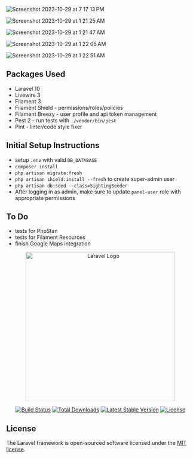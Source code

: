 ![Screenshot 2023-10-29 at 7 17 13 PM](https://github.com/nathan-langlois/whale-sightings/assets/147003300/60e436fc-266a-4fd4-b30e-96c5626022b4)

![Screenshot 2023-10-29 at 1 21 25 AM](https://github.com/nathan-langlois/whale-sightings/assets/147003300/0ce70708-b16b-4321-a211-985dc44b5e4e)

![Screenshot 2023-10-29 at 1 21 47 AM](https://github.com/nathan-langlois/whale-sightings/assets/147003300/382e5146-12b4-4559-8e4a-91e3cc641c39)

![Screenshot 2023-10-29 at 1 22 05 AM](https://github.com/nathan-langlois/whale-sightings/assets/147003300/f7d7f97f-abff-48ce-af93-44a3f81b69e2)

![Screenshot 2023-10-29 at 1 22 51 AM](https://github.com/nathan-langlois/whale-sightings/assets/147003300/a3b2e71b-20d9-4451-8688-f58c7a82f6c5)

## Packages Used
- Laravel 10
- Livewire 3
- Filament 3
- Filament Shield - permissions/roles/policies
- Filament Breezy - user profile and api token management
- Pest 2 - run tests with `./vendor/bin/pest`
- Pint - linter/code style fixer

## Initial Setup Instructions
- setup `.env` with valid `DB_DATABASE`
- `composer install`
- `php artisan migrate:fresh`
- `php artisan shield:install --fresh` to create super-admin user
- `php artisan db:seed --class=SightingSeeder`
- After logging in as admin, make sure to update `panel-user` role with appropriate permissions

## To Do
- tests for PhpStan
- tests for Filament Resources
- finish Google Maps integration

<p align="center"><a href="https://laravel.com" target="_blank"><img src="https://raw.githubusercontent.com/laravel/art/master/logo-lockup/5%20SVG/2%20CMYK/1%20Full%20Color/laravel-logolockup-cmyk-red.svg" width="400" alt="Laravel Logo"></a></p>

<p align="center">
<a href="https://github.com/laravel/framework/actions"><img src="https://github.com/laravel/framework/workflows/tests/badge.svg" alt="Build Status"></a>
<a href="https://packagist.org/packages/laravel/framework"><img src="https://img.shields.io/packagist/dt/laravel/framework" alt="Total Downloads"></a>
<a href="https://packagist.org/packages/laravel/framework"><img src="https://img.shields.io/packagist/v/laravel/framework" alt="Latest Stable Version"></a>
<a href="https://packagist.org/packages/laravel/framework"><img src="https://img.shields.io/packagist/l/laravel/framework" alt="License"></a>
</p>

## License

The Laravel framework is open-sourced software licensed under the [MIT license](https://opensource.org/licenses/MIT).

